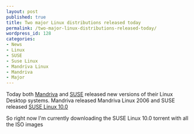 ```yaml
---
layout: post
published: true
title: Two major Linux distributions released today
permalink: /two-major-linux-distributions-released-today/
wordpress_id: 128
categories:
- News
- Linux
- SUSE
- Suse Linux
- Mandriva Linux
- Mandriva
- Major
---
```



Today both <a href="http://www.mandriva.com/en/">Mandriva</a> and <a href="http://www.opensuse.org/en/">SUSE</a> released new versions of their Linux Desktop systems. Mandriva released Mandriva Linux 2006 and SUSE released <a href="http://lists.opensuse.org/">SUSE Linux 10.0</a>

So right now I'm currently downloading the SUSE Linux 10.0 torrent with all the ISO images
